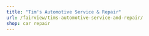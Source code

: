 ```yaml
---
title: "Tim's Automotive Service & Repair"
url: /fairview/tims-automotive-service-and-repair/
shop: car repair
---
```

